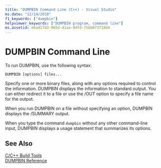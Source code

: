 ```yaml
---
title: "DUMPBIN Command Line (C++) - Visual Studio"
ms.date: "12/14/2018"
f1_keywords: ["dumpbin"]
helpviewer_keywords: ["DUMPBIN program, command line"]
ms.assetid: e6ad17d3-965d-41aa-9dfd-75bb073718d4
---
```

# DUMPBIN Command Line

To run DUMPBIN, use the following syntax:

```
DUMPBIN [options] files...
```

Specify one or more binary files, along with any options required to control the information. DUMPBIN displays the information to standard output. You can either redirect it to a file or use the /OUT option to specify a file name for the output.

When you run DUMPBIN on a file without specifying an option, DUMPBIN displays the /SUMMARY output.

When you type the command `dumpbin` without any other command-line input, DUMPBIN displays a usage statement that summarizes its options.

## See Also

[C/C++ Build Tools](c-cpp-build-tools.md)<br/>
[DUMPBIN Reference](dumpbin-reference.md)